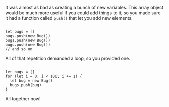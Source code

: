 <p class="main-text small-text">
    It was almost as bad as creating a bunch of new variables. This array object would be much more useful if you could add things to it, so you made sure it had a function called <code>push()</code> that let you add new elements.
</p>
<pre><code data-trim class="language-javascript">
let bugs = []
bugs.push(new Bug())
bugs.push(new Bug())
bugs.push(new Bug())
// and so on
</code></pre>
<p class="main-text small-text">
    All of that repetition demanded a loop, so you provided one.
</p>
<pre><code data-trim class="language-javascript">
let bugs = []
for (let i = 0; i < 100; i += 1) {
  let bug = new Bug()
  bugs.push(bug)
}
</code></pre>
<p class="main-text small-text">
    All together now!
</p>